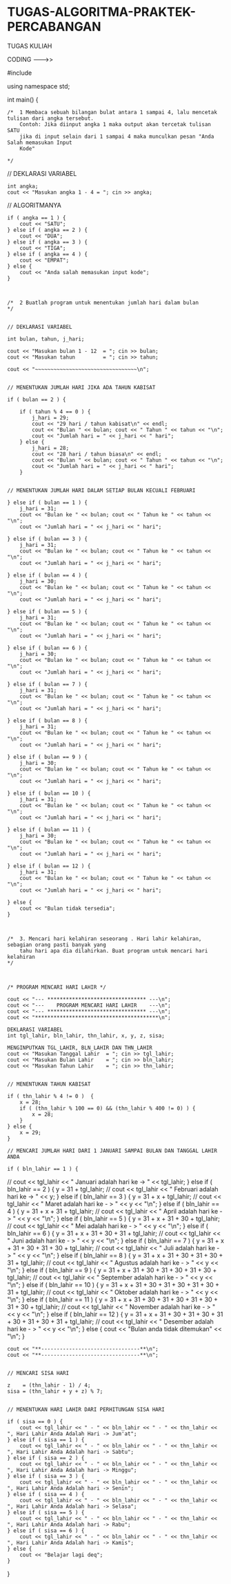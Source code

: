 # TUGAS-ALGORITMA-PRAKTEK-PERCABANGAN
TUGAS KULIAH


CODING --->>

#include <iostream>

using namespace std;
  
int main() {

  
	/*	1 Membaca sebuah bilangan bulat antara 1 sampai 4, lalu mencetak tulisan dari angka tersebut.
		Contoh: Jika diinput angka 1 maka output akan tercetak tulisan SATU
		jika di input selain dari 1 sampai 4 maka munculkan pesan "Anda Salah memasukan Input
		Kode"	
		
	*/
	
  // DEKLARASI VARIABEL
  
	int angka;
	cout << "Masukan angka 1 - 4 = "; cin >> angka;
  
  
  // ALGORITMANYA 
	
	if ( angka == 1 ) {
		cout << "SATU";
	} else if ( angka == 2 ) {
		cout << "DUA";
	} else if ( angka == 3 ) {
		cout << "TIGA";
	} else if ( angka == 4 ) {
		cout << "EMPAT";
	} else {
		cout << "Anda salah memasukan input kode";
	}
	
	
	
	/*	2 Buatlah program untuk menentukan jumlah hari dalam bulan
	*/
	
	
	// DEKLARASI VARIABEL
	
	int bulan, tahun, j_hari;
	
	cout << "Masukan bulan 1 - 12  = "; cin >> bulan;
	cout << "Masukan tahun         = "; cin >> tahun;
	
	cout << "~~~~~~~~~~~~~~~~~~~~~~~~~~~~~~~~~\n";
	
	
	// MENENTUKAN JUMLAH HARI JIKA ADA TAHUN KABISAT
	
	if ( bulan == 2 ) {
		
		if ( tahun % 4 == 0 ) {
			j_hari = 29;
			cout << "29 hari / tahun kabisat\n" << endl;
			cout << "Bulan " << bulan; cout << " Tahun " << tahun << "\n";
			cout << "Jumlah hari = " << j_hari << " hari";
		} else {
			j_hari = 28;
			cout << "28 hari / tahun biasa\n" << endl;
			cout << "Bulan " << bulan; cout << " Tahun " << tahun << "\n";
			cout << "Jumlah hari = " << j_hari << " hari";
		}
				
	
	// MENENTUKAN JUMLAH HARI DALAM SETIAP BULAN KECUALI FEBRUARI 	
	
	} else if ( bulan == 1 ) {
		j_hari = 31;
		cout << "Bulan ke " << bulan; cout << " Tahun ke " << tahun << "\n";
		cout << "Jumlah hari = " << j_hari << " hari";
		
	} else if ( bulan == 3 ) {
		j_hari = 31;
		cout << "Bulan ke " << bulan; cout << " Tahun ke " << tahun << "\n";
		cout << "Jumlah hari = " << j_hari << " hari";
	
	} else if ( bulan == 4 ) {
		j_hari = 30;
		cout << "Bulan ke " << bulan; cout << " Tahun ke " << tahun << "\n";
		cout << "Jumlah hari = " << j_hari << " hari";
	
	} else if ( bulan == 5 ) {
		j_hari = 31;
		cout << "Bulan ke " << bulan; cout << " Tahun ke " << tahun << "\n";
		cout << "Jumlah hari = " << j_hari << " hari";
	
	} else if ( bulan == 6 ) {
		j_hari = 30;
		cout << "Bulan ke " << bulan; cout << " Tahun ke " << tahun << "\n";
		cout << "Jumlah hari = " << j_hari << " hari";
	
	} else if ( bulan == 7 ) {
		j_hari = 31;
		cout << "Bulan ke " << bulan; cout << " Tahun ke " << tahun << "\n";
		cout << "Jumlah hari = " << j_hari << " hari";
	
	} else if ( bulan == 8 ) {
		j_hari = 31;
		cout << "Bulan ke " << bulan; cout << " Tahun ke " << tahun << "\n";
		cout << "Jumlah hari = " << j_hari << " hari";
	
	} else if ( bulan == 9 ) {
		j_hari = 30;
		cout << "Bulan ke " << bulan; cout << " Tahun ke " << tahun << "\n";
		cout << "Jumlah hari = " << j_hari << " hari";
	
	} else if ( bulan == 10 ) {
		j_hari = 31;
		cout << "Bulan ke " << bulan; cout << " Tahun ke " << tahun << "\n";
		cout << "Jumlah hari = " << j_hari << " hari";
	
	} else if ( bulan == 11 ) {
		j_hari = 30;
		cout << "Bulan ke " << bulan; cout << " Tahun ke " << tahun << "\n";
		cout << "Jumlah hari = " << j_hari << " hari";
	
	} else if ( bulan == 12 ) {
		j_hari = 31;
		cout << "Bulan ke " << bulan; cout << " Tahun ke " << tahun << "\n";
		cout << "Jumlah hari = " << j_hari << " hari";
	
	} else {
		cout << "Bulan tidak tersedia";
	}

	
	
	/*	3. Mencari hari kelahiran seseorang . Hari lahir kelahiran, sebagian orang pasti banyak yang
		tahu hari apa dia dilahirkan. Buat program untuk mencari hari kelahiran
	*/



	/* PROGRAM MENCARI HARI LAHIR */
	
	cout << "--- ******************************** ---\n";
	cout << "---    PROGRAM MENCARI HARI LAHIR    ---\n";
	cout << "--- ******************************** ---\n";
	cout << "****************************************\n";

	DEKLARASI VARIABEL
	int tgl_lahir, bln_lahir, thn_lahir, x, y, z, sisa;

	MENGINPUTKAN TGL_LAHIR, BLN_LAHIR DAN THN_LAHIR
	cout << "Masukan Tanggal Lahir 	= "; cin >> tgl_lahir;
	cout << "Masukan Bulan Lahir 	= "; cin >> bln_lahir;
	cout << "Masukan Tahun Lahir 	= "; cin >> thn_lahir;
	
	
	// MENENTUKAN TAHUN KABISAT
	
	if ( thn_lahir % 4 != 0 )  {
		x = 28;
		if ( (thn_lahir % 100 == 0) && (thn_lahir % 400 != 0) ) {
			x = 28;	
		}	
	} else {
		x = 29;	
	}
	
	// MENCARI JUMLAH HARI DARI 1 JANUARI SAMPAI BULAN DAN TANGGAL LAHIR ANDA
	
	if ( bln_lahir == 1 ) {
//		cout << tgl_lahir << " Januari adalah hari ke  -> " << tgl_lahir;
	} else if ( bln_lahir == 2 ) {
		y = 31 + tgl_lahir;
//		cout << tgl_lahir << " Februari adalah hari ke -> " << y;
	} else if ( bln_lahir == 3 ) {
		y = 31 + x + tgl_lahir;
//		cout << tgl_lahir << " Maret adalah hari ke - > " << y << "\n";
	} else if ( bln_lahir == 4 ) {
		y = 31 + x + 31 + tgl_lahir;
//		cout << tgl_lahir << " April adalah hari ke - > " << y << "\n";
	} else if ( bln_lahir == 5 ) {
		y = 31 + x + 31 + 30 + tgl_lahir;
//		cout << tgl_lahir << " Mei adalah hari ke - > " << y << "\n";
	} else if ( bln_lahir == 6 ) {
		y = 31 + x + 31 + 30 + 31 + tgl_lahir;
//		cout << tgl_lahir << " Juni adalah hari ke - > " << y << "\n";
	} else if ( bln_lahir == 7 ) {
		y = 31 + x + 31 + 30 + 31 + 30 + tgl_lahir;
//		cout << tgl_lahir << " Juli adalah hari ke - > " << y << "\n";
	} else if ( bln_lahir == 8 ) {
		y = 31 + x + 31 + 30 + 31 + 30 + 31 + tgl_lahir;
//		cout << tgl_lahir << " Agustus adalah hari ke - > " << y << "\n";
	} else if ( bln_lahir == 9 ) {
		y = 31 + x + 31 + 30 + 31 + 30 + 31 + 30 + tgl_lahir;
//		cout << tgl_lahir << " September adalah hari ke - > " << y << "\n";
	} else if ( bln_lahir == 10 ) {
		y = 31 + x + 31 + 30 + 31 + 30 + 31 + 30 + 31 + tgl_lahir;
//		cout << tgl_lahir << " Oktober adalah hari ke - > " << y << "\n";
	} else if ( bln_lahir == 11 ) {
		y = 31 + x + 31 + 30 + 31 + 30 + 31 + 30 + 31 + 30 + tgl_lahir;
//		cout << tgl_lahir << " November adalah hari ke - > " << y << "\n";
	} else if ( bln_lahir == 12 ) {
		y = 31 + x + 31 + 30 + 31 + 30 + 31 + 30 + 31 + 30 + 31 + tgl_lahir;
//		cout << tgl_lahir << " Desember adalah hari ke - > " << y << "\n";
	} else {
		cout << "Bulan anda tidak ditemukan" << "\n";
	}
	
	
	cout << "**--------------------------------**\n";
	cout << "**--------------------------------**\n";
	
	
	// MENCARI SISA HARI 
	
	z 	 = (thn_lahir - 1) / 4;
	sisa = (thn_lahir + y + z) % 7;
	
	
	// MENENTUKAN HARI LAHIR DARI PERHITUNGAN SISA HARI
	
	if ( sisa == 0 ) {
		cout << tgl_lahir << " - " << bln_lahir << " - " << thn_lahir << ", Hari Lahir Anda Adalah Hari -> Jum'at";
	} else if ( sisa == 1 ) {
		cout << tgl_lahir << " - " << bln_lahir << " - " << thn_lahir << ", Hari Lahir Anda Adalah hari -> Sabtu";
	} else if ( sisa == 2 ) {
		cout << tgl_lahir << " - " << bln_lahir << " - " << thn_lahir << ", Hari Lahir Anda Adalah hari -> Minggu";
	} else if ( sisa == 3 ) {
		cout << tgl_lahir << " - " << bln_lahir << " - " << thn_lahir << ", Hari Lahir Anda Adalah hari -> Senin";
	} else if ( sisa == 4 ) {
		cout << tgl_lahir << " - " << bln_lahir << " - " << thn_lahir << ", Hari Lahir Anda Adalah hari -> Selasa";
	} else if ( sisa == 5 ) {
		cout << tgl_lahir << " - " << bln_lahir << " - " << thn_lahir << ", Hari Lahir Anda Adalah hari -> Rabu";
	} else if ( sisa == 6 ) {
		cout << tgl_lahir << " - " << bln_lahir << " - " << thn_lahir << ", Hari Lahir Anda Adalah hari -> Kamis";
	} else {
		cout << "Belajar lagi deq";
	}
  
  
}
